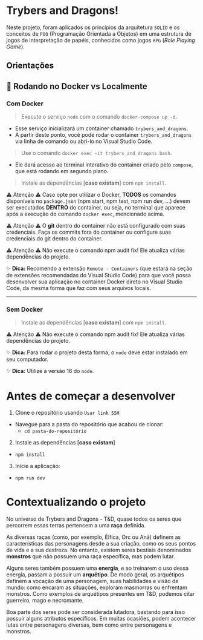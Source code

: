 # Trybers and Dragons!

Neste projeto, foram aplicados os princípios da arquitetura `SOLID` e os conceitos de `POO` (Programação Orientada a Objetos) em uma estrutura de jogos de interpretação de papéis, conhecidos como jogos `RPG` (_Role Playing Game_).

## Orientações

## 🐋 Rodando no Docker vs Localmente

### Com Docker

> Execute o serviço `node` com o comando `docker-compose up -d`.
- Esse serviço inicializará um container chamado `trybers_and_dragons`.
- A partir deste ponto, você pode rodar o container `trybers_and_dragons` via linha de comando ou abri-lo no Visual Studio Code.

> Use o comando `docker exec -it trybers_and_dragons bash`.
- Ele dará acesso ao terminal interativo do container criado pelo `compose`, que está rodando em segundo plano.

> Instale as dependências [**caso existam**] com `npm install`.

⚠ Atenção ⚠ Caso opte por utilizar o Docker, **TODOS** os comandos disponíveis no `package.json` (npm start, npm test, npm run dev, ...) devem ser executados **DENTRO** do container, ou seja, no terminal que aparece após a execução do comando `docker exec`, mencionado acima.

⚠ Atenção ⚠ O **git** dentro do container não está configurado com suas credenciais. Faça os commits fora do container ou configure suas credenciais do git dentro do container.

⚠ Atenção ⚠ Não execute o comando npm audit fix! Ele atualiza várias dependências do projeto.

✨ **Dica:** Recomendo a extensão `Remote - Containers` (que estará na seção de extensões recomendadas do Visual Studio Code) para que você possa desenvolver sua aplicação no container Docker direto no Visual Studio Code, da mesma forma que faz com seus arquivos locais.

---

### Sem Docker

> Instale as dependências [**caso existam**] com `npm install`.

⚠ Atenção ⚠ Não execute o comando npm audit fix! Ele atualiza várias dependências do projeto.

✨ **Dica:** Para rodar o projeto desta forma, o `node` deve estar instalado em seu computador.

✨ **Dica:** Utilize a versão 16 do `node`.

# Antes de começar a desenvolver

1. Clone o repositório usando `Usar link SSH`

- Navegue para a pasta do repositório que acabou de clonar:
  * `cd pasta-do-repositório`

2. Instale as dependências [**caso existam**]
  * `npm install`
  
3. Inicie a aplicação:
  * `npm run dev`

# Contextualizando o projeto

No universo de Trybers and Dragons - T&D, quase todos os seres que percorrem essas terras pertencem a uma **raça** definida.

As diversas raças (como, por exemplo, Élfica, Orc ou Anã) definem as características das personagens desde a sua criação, como os seus pontos de vida e a sua destreza. No entanto, existem seres bestiais denominados **monstros** que não possuem uma raça específica, mas podem lutar.

Alguns seres também possuem uma **energia**, e ao treinarem o uso dessa energia, passam a possuir um **arquétipo**. De modo geral, os arquétipos definem a vocação de uma personagem, suas habilidades e visão de mundo: como encaram as situações, exploram masmorras ou enfrentam monstros. Como exemplos de arquétipos presentes em T&D, podemos citar guerreiro, mago e necromante.

Boa parte dos seres pode ser considerada lutadora, bastando para isso possuir alguns atributos específicos. Em muitas ocasiões, podem acontecer lutas entre personagens diversas, bem como entre personagens e monstros.
